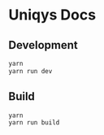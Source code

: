# Uniqys Docs

## Development

```sh
yarn
yarn run dev
```

## Build

```sh
yarn
yarn run build
```

